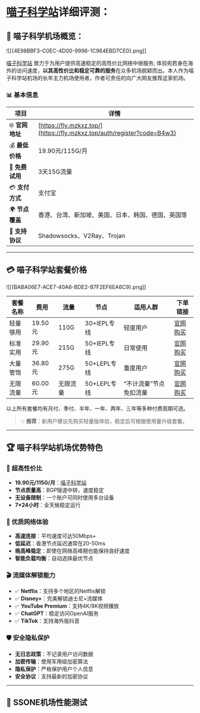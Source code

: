 
# [喵子科学站](https://fly.mzkxz.top/auth/register?code=B4w3)详细评测：


## 🎯 喵子科学机场概览：
![[{4E98BBF3-C0EC-4D00-9996-1C964EBD7CE0}.png]]

[喵子科学站](https://fly.mzkxz.top/auth/register?code=B4w3) 致力于为用户提供高速稳定的高性价比网络中继服务; 体验宛若身在海外的访问速度，**以其高性价比和稳定可靠的服务**在众多机场脱颖而出。本人作为喵子科学站机场的长年主力机场使用者，作者可责任的向广大网友推荐这家机场。

 ### 📊 基本信息
 
 |项目|详情|
 ---|---|
 🌐 **官网地址**| [https://fly.mzkxz.top/](https://fly.mzkxz.top/auth/register?code=B4w3) |
 💰 **最低价格**|19.90元/115G/月|
 🎁 **免费试用**|3天15G流量|
 💳 **支付方式**|支付宝|
 🌍 **节点覆盖**|香港、台湾、新加坡、美国、日本、韩国、德国、英国等|
 📱 **支持协议**|Shadowsocks、V2Ray、Trojan|
***
## 💳 喵子科学站套餐价格

![[{BABA06E7-ACE7-40A6-BDE2-B7F2EF6EA6C9}.png]]

|套餐名称|费用|流量|节点|适用人群|下单链接|
|---|---|---|---|---|---|
|轻量够用|19.50元|110G|30+IEPL专线|轻度用户|[官网购买](https://fly.mzkxz.top/auth/register?code=B4w3)|
|标准实用|29.90元|215G|50+IEPL专线|日常使用|[官网购买](https://fly.mzkxz.top/auth/register?code=B4w3)|
|大量管饱|36.80元|275G|50+LEPL专线|重度用户|[官网购买](https://fly.mzkxz.top/auth/register?code=B4w3)|
|无限流量|60.00元|无限流量|50+LEPL专线|“不计流量”节点免扣流量|[官网购买](https://fly.mzkxz.top/auth/register?code=B4w3)|

以上所有套餐均有月付、季付、半年、一年、两年、三年等多种付费周期可选。

>💡 **推荐**：新用户建议先购买轻量版体验，稳定后可根据使用量升级套餐。
***
## 🏆 喵子科学站机场优势特色

### 💎 超高性价比

- **19.90元/115G/月**：[喵子科学站](https://fly.mzkxz.top/auth/register?code=B4w3) 
- **节点质量高**：BGP隧道中转，速度稳定
- **无设备限制**：一个账户可同时使用多台设备
- **7×24小时**：全天候稳定运行

### 🚀 优质网络体验

- **高速连接**：平均速度可达50Mbps+
- **低延迟**：香港节点延迟通常在20-50ms
- **晚高峰稳定**：即使在网络高峰期也能保持良好速度
- **智能负载均衡**：自动选择最优节点

### 🎬 流媒体解锁能力

- ✅ **Netflix**：支持多个地区的Netflix解锁
- ✅ **Disney+**：完美解锁迪士尼+流媒体
- ✅ **YouTube Premium**：支持4K/8K视频播放
- ✅ **ChatGPT**：稳定访问OpenAI服务
- ✅ **TikTok**：支持海外版抖音

### 🛡️ 安全隐私保护

- **无日志政策**：不记录用户访问数据
- **加密传输**：使用军用级加密算法
- **隐私保护**：严格保护用户个人信息
- **安全协议**：支持最新的加密协议
***

## 🔬 SSONE机场性能测试
